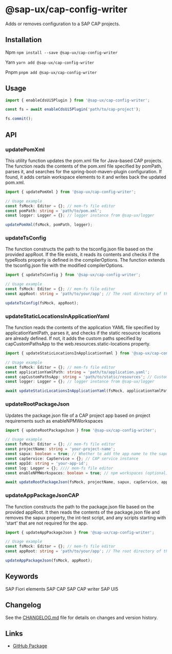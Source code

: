 # @sap-ux/cap-config-writer

Adds or removes configuration to a SAP CAP projects.

## Installation
Npm
`npm install --save @sap-ux/cap-config-writer`

Yarn
`yarn add @sap-ux/cap-config-writer`

Pnpm
`pnpm add @sap-ux/cap-config-writer`

## Usage
```Typescript
import { enableCdsUi5Plugin } from '@sap-ux/cap-config-writer';

const fs = await enableCdsUi5Plugin('path/to/cap-project');

fs.commit();
```

## API

### updatePomXml
This utility function updates the pom.xml file for Java-based CAP projects. The function reads the contents of the pom.xml file specified by pomPath, parses it, and searches for the spring-boot-maven-plugin configuration. If found, it adds certain workspace elements to it and writes back the updated pom.xml.

```ts
import { updatePomXml } from '@sap-ux/cap-config-writer';

// Usage example
const fsMock: Editor = {}; // mem-fs file editor
const pomPath: string = 'path/to/pom.xml';
const logger: Logger = {}; // logger instance from @sap-ux/logger

updatePomXml(fsMock, pomPath, logger);
```
### updateTsConfig
The function constructs the path to the tsconfig.json file based on the provided appRoot. If the file exists, it reads its contents and checks if the typeRoots property is defined in the compilerOptions. The function extends the tsconfig.json file with the modified compilerOptions.

```ts
import { updateTsConfig } from '@sap-ux/cap-config-writer';

// Usage example
const fsMock: Editor = {}; // mem-fs file editor
const appRoot: string = 'path/to/your/app'; // The root directory of the application

updateTsConfig(fsMock, appRoot);
```

### updateStaticLocationsInApplicationYaml
The function reads the contents of the application YAML file specified by applicationYamlPath, parses it, and checks if the static resource locations are already defined. If not, it adds the custom paths specified by capCustomPathsApp to the web.resources.static-locations property.

```ts
import { updateStaticLocationsInApplicationYaml } from '@sap-ux/cap-config-writer';

// Usage example
const fsMock: Editor = {}; // mem-fs file editor
const applicationYamlPath: string = 'path/to/application.yaml';
const capCustomPathsApp: string = 'path/to/static/resources'; // Custom paths for CAP application
const logger: Logger = {}; // logger instance from @sap-ux/logger

await updateStaticLocationsInApplicationYaml(fsMock, applicationYamlPath, capCustomPathsApp, logger);
```

### updateRootPackageJson
Updates the package.json file of a CAP project app based on project requirements such as enableNPMWorkspaces

```ts
import { updateRootPackageJson } from '@sap-ux/cap-config-writer';

// Usage example
const fsMock: Editor = {}; // mem-fs file editor
const projectName: string = 'your-project-name';
const sapux: boolean = true; // Whether to add the app name to the sapux array
const capService: CapService = {}; // CAP service instance
const appId: string = 'your-app-id';
const log: Logger = {}; //// mem-fs file editor
const enableNPMWorkspaces: boolean = true; // npm workspaces (optional)

await updateRootPackageJson(fsMock, projectName, sapux, capService, appId, log, enableNPMWorkspaces);
```

### updateAppPackageJsonCAP
The function constructs the path to the package.json file based on the provided appRoot. It then reads the contents of the package.json file and removes the sapux property, the int-test script, and any scripts starting with 'start' that are not required for the app.

```ts
import { updateAppPackageJson } from '@sap-ux/cap-config-writer';

// Usage example
const fsMock: Editor = {}; // mem-fs file editor
const appRoot: string = 'path/to/your/app'; // The root directory of the application

updateAppPackageJson(fsMock, appRoot);
```

## Keywords
SAP Fiori elements
SAP CAP
SAP CAP writer
SAP UI5

## Changelog

See the [CHANGELOG.md](https://github.com/SAP/open-ux-tools/blob/main/packages/cap-config-writer/CHANGELOG.md) file for details on changes and version history.
## Links

- [GitHub Package](https://github.com/SAP/open-ux-tools/tree/main/packages/cap-config-writer)
